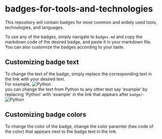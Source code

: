 # badges-for-tools-and-technologies
This repository will contain badges for most common and widely used tools, technologies, and languages.

To use any of the badges, simply navigate to `Badges.md` and copy the markdown code of the desired badge, and paste it in your markdown file.  
You can also customize the badges according to your taste.  

## Customizing badge text
To change the text of the badge, simply replace the corresponding text in the link with your desired text.  
For example, 
![Python](https://img.shields.io/badge/-Python-black?style=flat-square&logo=Python)  
you can change the text from Python to any other text say 'example' by replacing 'Python' with 'example' in the link that appears after `badge/-`
![Python](https://img.shields.io/badge/-example-black?style=flat-square&logo=Python) 


## Customizing badge colors  
To change the color of the badge, change the color paramter (hex code of the color) that appears next to the badge text in the link. 
